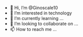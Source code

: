 - 👋 Hi, I’m @Ginoscale10
- 👀 I’m interested in technology 
- 🌱 I’m currently learning ...
- 💞️ I’m looking to collaborate on ...
- 📫 How to reach me ...

<!---
Ginoscale10/Ginoscale10 is a ✨ special ✨ repository because its `README.md` (this file) appears on your GitHub profile.
You can click the Preview link to take a look at your changes.
--->
